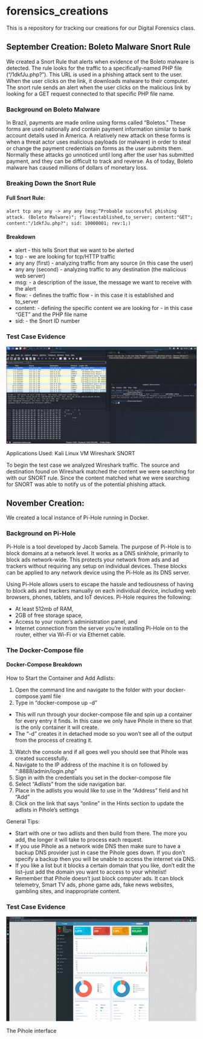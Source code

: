 # forensics_creations
This is a repository for tracking our creations for our Digital Forensics class.
## September Creation: Boleto Malware Snort Rule

We created a Snort Rule that alerts when evidence of the Boleto malware is detected. The rule looks for the traffic to a specifically-named PHP file (“/1dkfJu.php?”). This URL is used in a phishing attack sent to the user. When the user clicks on the link, it downloads malware to their computer. The snort rule sends an alert when the user clicks on the malicious link by looking for a GET request connected to that specific PHP file name.

### Background on Boleto Malware

In Brazil, payments are made online using forms called “Boletos.” These forms are used nationally and contain payment information similar to bank account details used in America. A relatively new attack on these forms is when a threat actor uses malicious payloads (or malware) in order to steal or change the payment credentials on forms as the user submits them. Normally these attacks go unnoticed until long after the user has submitted payment, and they can be difficult to track and reverse. As of today, Boleto malware has caused millions of dollars of monetary loss. 


### Breaking Down the Snort Rule

#### Full Snort Rule: 

```
alert tcp any any -> any any (msg:“Probable successful phishing attack. (Boleto Malware)"; flow:established,to_server; content:"GET"; content:"/1dkfJu.php?"; sid: 10000001; rev:1;) 
```

#### Breakdown

- alert - this tells Snort that we want to be alerted
- tcp - we are looking for tcp/HTTP traffic
- any any (first) - analyzing traffic from any source (in this case the user)
- any any (second) - analyzing traffic to any destination (the malicious web server)
- msg: - a description of the issue, the message we want to receive with the alert
- flow: - defines the traffic flow - in this case it is established and to_server
- content: - defining the specific content we are looking for - in this case “GET” and the PHP file name
- sid: - the Snort ID number

### Test Case Evidence

![Snort Rule Result](./imgs/septembercreationscreenshot.png)

Applications Used:
Kali Linux VM
Wireshark
SNORT

To begin the test case we analyzed Wireshark traffic. The source and destination found on Wireshark matched the content we were searching for with our SNORT rule. Since the content matched what we were searching for SNORT was able to notify us of the potential phishing attack. 

## November Creation: 

We created a local instance of Pi-Hole running in Docker. 

### Background on Pi-Hole


Pi-Hole is a tool developed by Jacob Samela. The purpose of Pi-Hole is to block domains at a network level. It works as a DNS sinkhole, primarily to block ads network-wide. This protects your network from ads and ad trackers without requiring any setup on individual devices. These blocks can be applied to any network device using the Pi-Hole as its DNS server.

Using Pi-Hole allows users to escape the hassle and tediousness of having to block ads and trackers manually on each individual device, including web browsers, phones, tablets, and IoT devices. Pi-Hole requires the following:

- At least 512mb of RAM,
- 2GB of free storage space,
- Access to your router’s administration panel, and
- Internet connection from the server you’re installing Pi-Hole on to the router, either via Wi-Fi or via Ethernet cable.


### The Docker-Compose file


#### Docker-Compose Breakdown

How to Start the Container and Add Adlists:

1. Open the command line and navigate to the folder with your docker-compose.yaml file
2. Type in “docker-compose up -d”
- This will run through your docker-compose file and spin up a container for every entry it finds. In this case we only have Pihole in there so that is the only container it will create.
- The “-d” creates it in detached mode so you won’t see all of the output from the process of creating it.
3. Watch the console and if all goes well you should see that Pihole was created successfully.
4. Navigate to the IP address of the machine it is on followed by “:8888/admin/login.php”
5. Sign in with the credentials you set in the docker-compose file
6. Select “Adlists” from the side navigation bar. 
7. Place in the adlists you would like to use in the “Address” field and hit “Add”
8. Click on the link that says “online” in the Hints section to update the adlists in Pihole’s settings

General Tips:

- Start with one or two adlists and then build from there. The more you add, the longer it will take to process each request. 
- If you use Pihole as a network wide DNS then make sure to have a backup DNS provider just in case the Pihole goes down. If you don’t specify a backup then you will be unable to access the internet via DNS. 
- If you like a list but it blocks a certain domain that you like, don’t edit the list–just add the domain you want to access to your whitelist!
- Remember that Pihole doesn’t just block computer ads. It can block telemetry, Smart TV ads, phone game ads, fake news websites, gambling sites, and inappropriate content.


### Test Case Evidence

![Running Interface](./imgs/Figure1.png)

<figcaption>The Pihole interface</figcaption>
